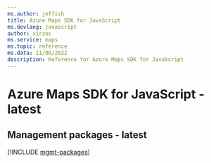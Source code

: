 ```yaml
---
ms.author: jeffish
title: Azure Maps SDK for JavaScript
ms.devlang: javascript
author: xirzec
ms.service: maps
ms.topic: reference
ms.data: 11/08/2022
description: Reference for Azure Maps SDK for JavaScript
---
```

# Azure Maps SDK for JavaScript - latest

## Management packages - latest
[!INCLUDE [mgmt-packages](maps-mgmt-index.md)]